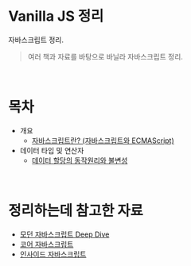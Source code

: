 # Vanilla JS 정리
자바스크립트 정리.

> 여러 책과 자료를 바탕으로 바닐라 자바스크립트 정리.

<br>

# 목차

* 개요
  * [자바스크립트란? (자바스크립트와 ECMAScript)](./개요/자바스크립트란.md)
* 데이터 타입 및 연산자
  * [데이터 할당의 동작원리와 불변성](./%EB%8D%B0%EC%9D%B4%ED%84%B0%ED%83%80%EC%9E%85%EB%B0%8F%EC%97%B0%EC%82%B0%EC%9E%90/%EB%8D%B0%EC%9D%B4%ED%84%B0%20%ED%95%A0%EB%8B%B9%EC%9D%98%20%EB%8F%99%EC%9E%91%EC%9B%90%EB%A6%AC%EC%99%80%20%EB%B6%88%EB%B3%80%EC%84%B1.md)
  
<br>

# 정리하는데 참고한 자료
* [모던 자바스크립트 Deep Dive](http://www.yes24.com/Product/Goods/92742567)
* [코어 자바스크립트](http://www.yes24.com/Product/Goods/78586788)
* [인사이드 자바스크립트](http://www.yes24.com/Cooperate/Naver/welcomeNaver.aspx?pageNo=1&goodsNo=11781589)

